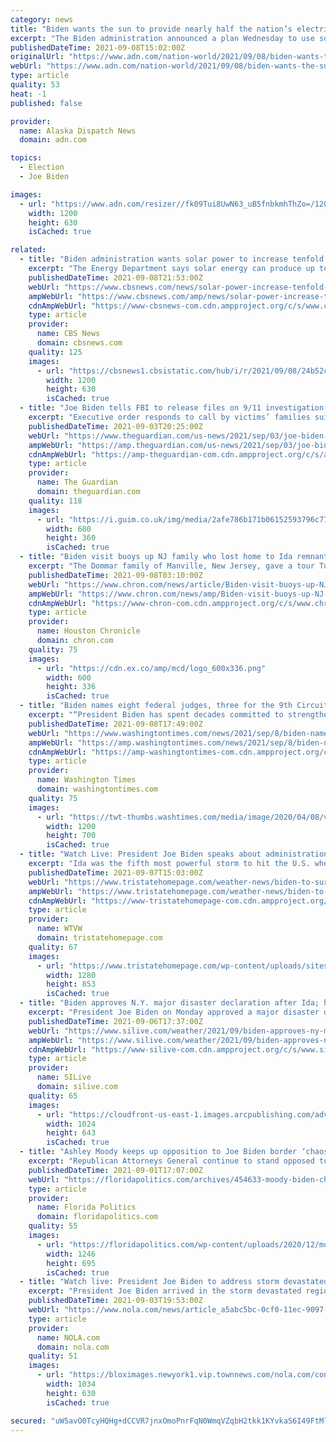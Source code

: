 ```yaml
---
category: news
title: "Biden wants the sun to provide nearly half the nation’s electricity by 2050"
excerpt: "The Biden administration announced a plan Wednesday to use solar energy to produce nearly half the nation’s electricity by mid-century, part of its ambitious bid to address climate change. The new Energy Department goal would scale up production of solar panels,"
publishedDateTime: 2021-09-08T15:02:00Z
originalUrl: "https://www.adn.com/nation-world/2021/09/08/biden-wants-the-sun-to-provide-nearly-half-the-nations-electricity-by-2050/"
webUrl: "https://www.adn.com/nation-world/2021/09/08/biden-wants-the-sun-to-provide-nearly-half-the-nations-electricity-by-2050/"
type: article
quality: 53
heat: -1
published: false

provider:
  name: Alaska Dispatch News
  domain: adn.com

topics:
  - Election
  - Joe Biden

images:
  - url: "https://www.adn.com/resizer//fk09Tui8UwN63_uB5fnbkmhThZo=/1200x630/cloudfront-us-east-1.images.arcpublishing.com/adn/IELILHWGVVG63D6UNUYTL7NZQM.jpg"
    width: 1200
    height: 630
    isCached: true

related:
  - title: "Biden administration wants solar power to increase tenfold in 15 years"
    excerpt: "The Energy Department says solar energy can produce up to 40% of the nation's electricity within 15 years — a 10-fold increase of current solar output that would require massive changes in U.S. policy and billions of dollars in federal investment."
    publishedDateTime: 2021-09-08T21:53:00Z
    webUrl: "https://www.cbsnews.com/news/solar-power-increase-tenfold-2035-40-percent-of-electricity/"
    ampWebUrl: "https://www.cbsnews.com/amp/news/solar-power-increase-tenfold-2035-40-percent-of-electricity/"
    cdnAmpWebUrl: "https://www-cbsnews-com.cdn.ampproject.org/c/s/www.cbsnews.com/amp/news/solar-power-increase-tenfold-2035-40-percent-of-electricity/"
    type: article
    provider:
      name: CBS News
      domain: cbsnews.com
    quality: 125
    images:
      - url: "https://cbsnews1.cbsistatic.com/hub/i/r/2021/09/08/24b52cb5-f5b2-4c6f-a698-6cc643ced9ca/thumbnail/1200x630/2038a67f44e60213cd519ad4a3a4e331/solar-gettyimages-1235129161.jpg"
        width: 1200
        height: 630
        isCached: true
  - title: "Joe Biden tells FBI to release files on 9/11 investigation – and possible Saudi links"
    excerpt: "Executive order responds to call by victims’ families suing Riyadh and full record to be released in tranches over six months after review"
    publishedDateTime: 2021-09-03T20:25:00Z
    webUrl: "https://www.theguardian.com/us-news/2021/sep/03/joe-biden-fbi-release-files-september-11-investigation-saudi"
    ampWebUrl: "https://amp.theguardian.com/us-news/2021/sep/03/joe-biden-fbi-release-files-september-11-investigation-saudi"
    cdnAmpWebUrl: "https://amp-theguardian-com.cdn.ampproject.org/c/s/amp.theguardian.com/us-news/2021/sep/03/joe-biden-fbi-release-files-september-11-investigation-saudi"
    type: article
    provider:
      name: The Guardian
      domain: theguardian.com
    quality: 118
    images:
      - url: "https://i.guim.co.uk/img/media/2afe786b171b06152593796c77021fbd4e4b7fa2/0_273_8192_4918/master/8192.jpg?width=300&quality=45&auto=format&fit=max&dpr=2&s=842cc989ad87363b86f05a1294087d6b"
        width: 600
        height: 360
        isCached: true
  - title: "Biden visit buoys up NJ family who lost home to Ida remnants"
    excerpt: "The Dommar family of Manville, New Jersey, gave a tour Tuesday to the president of the United States of their home, devastated by the torrential leftovers of Ida: That’s the roof down the block. The baby’s room is in two pieces on the west and east sides of their property."
    publishedDateTime: 2021-09-08T03:10:00Z
    webUrl: "https://www.chron.com/news/article/Biden-visit-buoys-up-NJ-family-who-lost-home-to-16441534.php"
    ampWebUrl: "https://www.chron.com/news/amp/Biden-visit-buoys-up-NJ-family-who-lost-home-to-16441534.php"
    cdnAmpWebUrl: "https://www-chron-com.cdn.ampproject.org/c/s/www.chron.com/news/amp/Biden-visit-buoys-up-NJ-family-who-lost-home-to-16441534.php"
    type: article
    provider:
      name: Houston Chronicle
      domain: chron.com
    quality: 75
    images:
      - url: "https://cdn.ex.co/amp/mcd/logo_600x336.png"
        width: 600
        height: 336
        isCached: true
  - title: "Biden names eight federal judges, three for the 9th Circuit"
    excerpt: "“President Biden has spent decades committed to strengthening the federal bench, which is why he continues to move rapidly to fill judicial vacancies,” the press statement read. TOP STORIES Joe Rogan threatens to sue CNN for ripping his use of ..."
    publishedDateTime: 2021-09-08T17:49:00Z
    webUrl: "https://www.washingtontimes.com/news/2021/sep/8/biden-names-eight-federal-judges-three-9th-circuit/"
    ampWebUrl: "https://amp.washingtontimes.com/news/2021/sep/8/biden-names-eight-federal-judges-three-9th-circuit/"
    cdnAmpWebUrl: "https://amp-washingtontimes-com.cdn.ampproject.org/c/s/amp.washingtontimes.com/news/2021/sep/8/biden-names-eight-federal-judges-three-9th-circuit/"
    type: article
    provider:
      name: Washington Times
      domain: washingtontimes.com
    quality: 75
    images:
      - url: "https://twt-thumbs.washtimes.com/media/image/2020/04/08/virus_outbreak_courts_80730_c0-149-2448-1577_s1200x700.jpg?47cf4be8323f82ed9b93b201ac1ebbd56278768b"
        width: 1200
        height: 700
        isCached: true
  - title: "Watch Live: President Joe Biden speaks about administration’s response to Hurricane Ida"
    excerpt: "Ida was the fifth most powerful storm to hit the U.S. when it made landfall on Aug. 29. At least 50 people were killed in six Eastern states as record rainfall overwhelmed rivers and sewer systems."
    publishedDateTime: 2021-09-07T15:03:00Z
    webUrl: "https://www.tristatehomepage.com/weather-news/biden-to-survey-northeast-damage-after-deadly-ida-flooding/"
    ampWebUrl: "https://www.tristatehomepage.com/weather-news/biden-to-survey-northeast-damage-after-deadly-ida-flooding/amp/"
    cdnAmpWebUrl: "https://www-tristatehomepage-com.cdn.ampproject.org/c/s/www.tristatehomepage.com/weather-news/biden-to-survey-northeast-damage-after-deadly-ida-flooding/amp/"
    type: article
    provider:
      name: WTVW
      domain: tristatehomepage.com
    quality: 67
    images:
      - url: "https://www.tristatehomepage.com/wp-content/uploads/sites/92/2021/09/AP21250670353459.jpg?w=1280"
        width: 1280
        height: 853
        isCached: true
  - title: "Biden approves N.Y. major disaster declaration after Ida; homeowners can now file for FEMA"
    excerpt: "President Joe Biden on Monday approved a major disaster declaration for New York in the wake of Hurricane Ida, making federal funding available to those who had property damaged by the storm. Biden first granted an emergency declaration for New York last week;"
    publishedDateTime: 2021-09-06T17:37:00Z
    webUrl: "https://www.silive.com/weather/2021/09/biden-approves-ny-major-disaster-declaration-enabling-homeowners-to-file-for-fema.html"
    ampWebUrl: "https://www.silive.com/weather/2021/09/biden-approves-ny-major-disaster-declaration-enabling-homeowners-to-file-for-fema.html?outputType=amp"
    cdnAmpWebUrl: "https://www-silive-com.cdn.ampproject.org/c/s/www.silive.com/weather/2021/09/biden-approves-ny-major-disaster-declaration-enabling-homeowners-to-file-for-fema.html?outputType=amp"
    type: article
    provider:
      name: SILive
      domain: silive.com
    quality: 65
    images:
      - url: "https://cloudfront-us-east-1.images.arcpublishing.com/advancelocal/4NC2WRJY7ZAQLP52YS4WF4JDZM.jpg"
        width: 1024
        height: 643
        isCached: true
  - title: "Ashley Moody keeps up opposition to Joe Biden border ‘chaos’"
    excerpt: "Republican Attorneys General continue to stand opposed to the immigration policies of President Joe Biden‘s administration. And Florida’s Ashley Moody is no exception, decryin"
    publishedDateTime: 2021-09-01T17:07:00Z
    webUrl: "https://floridapolitics.com/archives/454633-moody-biden-chaos/"
    type: article
    provider:
      name: Florida Politics
      domain: floridapolitics.com
    quality: 55
    images:
      - url: "https://floridapolitics.com/wp-content/uploads/2020/12/moody.jpg"
        width: 1246
        height: 695
        isCached: true
  - title: "Watch live: President Joe Biden to address storm devastated region from LaPlace"
    excerpt: "President Joe Biden arrived in the storm devastated region on Friday to see the damage caused by Hurricane Ida first hand. He is scheduled to make remarks this afternoon from LaPlace. Watch Biden's remarks live in the player below. Can't see the video?"
    publishedDateTime: 2021-09-03T19:53:00Z
    webUrl: "https://www.nola.com/news/article_a5abc5bc-0cf0-11ec-9097-a72190939a4f.html"
    type: article
    provider:
      name: NOLA.com
      domain: nola.com
    quality: 51
    images:
      - url: "https://bloximages.newyork1.vip.townnews.com/nola.com/content/tncms/assets/v3/editorial/d/c3/dc398d03-b1ad-5e9c-a416-76ef41dd07f3/61326f876679f.image.jpg?resize=1034%2C630"
        width: 1034
        height: 630
        isCached: true

secured: "uW5avO0TcyHQHg+dCCVR7jnxOmoPnrFqN0WmqVZqbH2tkk1KYvkaS6I49FtMlORG44dKyaFS9HOk6Xv+/8ea2ofJ6wuPRy8R3rf3KF+AzZXXjvI1AaCtX3JWDkPst9BR7hpFBEcL07yJWHW8w+qH8XPMG54PjT8WLo6u7mOnnH6nEiMsVps30Q1yeUsv54NOxfC0OkBslNHpByJdvgBsDtir88QLBzwfxbks2wNW9tbndviOmu0I4/p6cd1BjPtl3uwjASerXSGY/R7HWOTJhwHSPrUNWnaOj+baXTqtrwOMntFs45hwnNDExLiRtnZDWdYKUwf/XU7ejx+PNldZoahznDRVEQshQLTxfNhp+tY=;uwPWJumF8Sv7OstvfsxK2g=="
---
```


